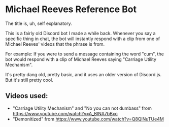 # Michael Reeves Reference Bot
The title is, uh, self explanatory.

This is a fairly old Discord bot I made a while back. Whenever you say a specific thing in chat, the bot will instantly respond with a clip from one of Michael Reeves' videos that the phrase is from.

For example: If you were to send a message containing the word "cum", the bot would respond with a clip of Michael Reeves saying "Carriage Utility Mechanism".

It's pretty dang old, pretty basic, and it uses an older version of Discord.js. But it's still pretty cool.

## Videos used:
 - "Carriage Utility Mechanism" and "No you can not dumbass" from https://www.youtube.com/watch?v=A_BlNA7bBxo
 - "Demonitized" from https://www.youtube.com/watch?v=Q8QlNuTUe4M
